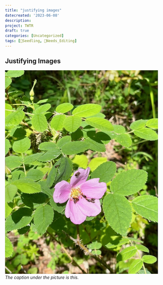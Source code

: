 ```yaml
---
title: "justifying images"
datecreated: '2023-06-08'
description: 
project: TWTR
draft: true
categories: [Uncategorized]
tags: [🌱Seedling, 🧹Needs_Editing]
---
```

## Justifying Images

![](notes/images/IMG_0781.jpeg#right50)
*The caption under the picture is this.*